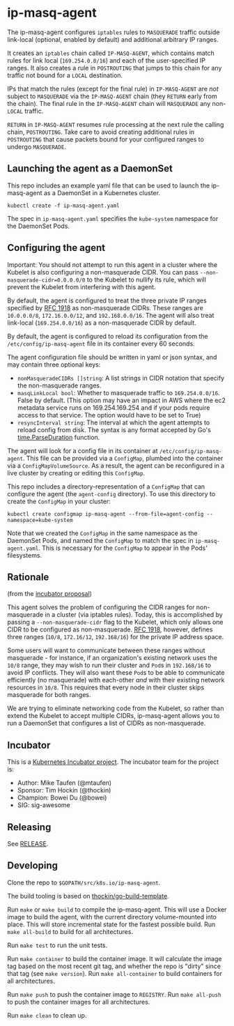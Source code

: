 # ip-masq-agent

The ip-masq-agent configures `iptables` rules to `MASQUERADE` traffic outside link-local (optional, enabled by default) and additional arbitrary IP ranges.

It creates an `iptables` chain called `IP-MASQ-AGENT`, which contains match rules for link local (`169.254.0.0/16`) and each of the user-specified IP ranges. It also creates a rule in `POSTROUTING` that jumps to this chain for any traffic not bound for a `LOCAL` destination.

IPs that match the rules (except for the final rule) in `IP-MASQ-AGENT` are *not* subject to `MASQUERADE` via the `IP-MASQ-AGENT` chain (they `RETURN` early from the chain). The final rule in the `IP-MASQ-AGENT` chain will `MASQUERADE` any non-`LOCAL` traffic.

`RETURN` in `IP-MASQ-AGENT` resumes rule processing at the next rule the calling chain, `POSTROUTING`. Take care to avoid creating additional rules in `POSTROUTING` that cause packets bound for your configured ranges to undergo `MASQUERADE`.

## Launching the agent as a DaemonSet
This repo includes an example yaml file that can be used to launch the ip-masq-agent as a DaemonSet in a Kubernetes cluster.

```
kubectl create -f ip-masq-agent.yaml
```

The spec in `ip-masq-agent.yaml` specifies the `kube-system` namespace for the DaemonSet Pods.

## Configuring the agent

Important: You should not attempt to run this agent in a cluster where the Kubelet is also configuring a non-masquerade CIDR. You can pass `--non-masquerade-cidr=0.0.0.0/0` to the Kubelet to nullify its rule, which will prevent the Kubelet from interfering with this agent.

By default, the agent is configured to treat the three private IP ranges specified by [RFC 1918](https://tools.ietf.org/html/rfc1918) as non-masquerade CIDRs. These ranges are `10.0.0.0/8`, `172.16.0.0/12`, and `192.168.0.0/16`. The agent will also treat link-local (`169.254.0.0/16`) as a non-masquerade CIDR by default.

By default, the agent is configured to reload its configuration from the `/etc/config/ip-masq-agent` file in its container every 60 seconds.

The agent configuration file should be written in yaml or json syntax, and may contain three optional keys:
- `nonMasqueradeCIDRs []string`: A list strings in CIDR notation that specify the non-masquerade ranges.
- `masqLinkLocal bool`: Whether to masquerade traffic to `169.254.0.0/16`. False by default. (This option may have an impact in AWS where the ec2 metadata service runs on 169.254.169.254 and if your pods require access to that service. The option would have to be set to True)
- `resyncInterval string`: The interval at which the agent attempts to reload config from disk. The syntax is any format accepted by Go's [time.ParseDuration](https://golang.org/pkg/time/#ParseDuration) function.

The agent will look for a config file in its container at `/etc/config/ip-masq-agent`. This file can be provided via a `ConfigMap`, plumbed into the container via a `ConfigMapVolumeSource`. As a result, the agent can be reconfigured in a live cluster by creating or editing this `ConfigMap`.

This repo includes a directory-representation of a `ConfigMap` that can configure the agent (the `agent-config` directory). To use this directory to create the `ConfigMap` in your cluster:

```
kubectl create configmap ip-masq-agent --from-file=agent-config --namespace=kube-system
```

Note that we created the `ConfigMap` in the same namespace as the DaemonSet Pods, and named the `ConfigMap` to match the spec in `ip-masq-agent.yaml`. This is necessary for the `ConfigMap` to appear in the Pods' filesystems.

## Rationale
(from the [incubator proposal](https://gist.github.com/mtaufen/253309166e7d5aa9e9b560600a438447))

This agent solves the problem of configuring the CIDR ranges for non-masquerade in a cluster (via iptables rules). Today, this is accomplished by passing a `--non-masquerade-cidr` flag to the Kubelet, which only allows one CIDR to be configured as non-masquerade. [RFC 1918](https://tools.ietf.org/html/rfc1918), however, defines three ranges (`10/8`, `172.16/12`, `192.168/16`) for the private IP address space.

Some users will want to communicate between these ranges without masquerade - for instance, if an organization's existing network uses the `10/8` range, they may wish to run their cluster and `Pod`s in `192.168/16` to avoid IP conflicts. They will also want these `Pod`s to be able to communicate efficiently (no masquerade) with each-other *and* with their existing network resources in `10/8`. This requires that every node in their cluster skips masquerade for both ranges.

We are trying to eliminate networking code from the Kubelet, so rather than extend the Kubelet to accept multiple CIDRs, ip-masq-agent allows you to run a DaemonSet that configures a list of CIDRs as non-masquerade.

## Incubator

This is a [Kubernetes Incubator project](https://github.com/kubernetes/community/blob/master/incubator.md). The incubator team for the project is:

- Author: Mike Taufen (@mtaufen)
- Sponsor: Tim Hockin (@thockin)
- Champion: Bowei Du (@bowei)
- SIG: sig-awesome

## Releasing

See [RELEASE](RELEASE.md).

## Developing

Clone the repo to `$GOPATH/src/k8s.io/ip-masq-agent`.

The build tooling is based on [thockin/go-build-template](https://github.com/thockin/go-build-template).

Run `make` or `make build` to compile the ip-masq-agent.  This will use a Docker image
to build the agent, with the current directory volume-mounted into place.  This
will store incremental state for the fastest possible build.  Run `make
all-build` to build for all architectures.

Run `make test` to run the unit tests.

Run `make container` to build the container image.  It will calculate the image
tag based on the most recent git tag, and whether the repo is "dirty" since
that tag (see `make version`).  Run `make all-container` to build containers
for all architectures.

Run `make push` to push the container image to `REGISTRY`.  Run `make all-push`
to push the container images for all architectures.

Run `make clean` to clean up.
